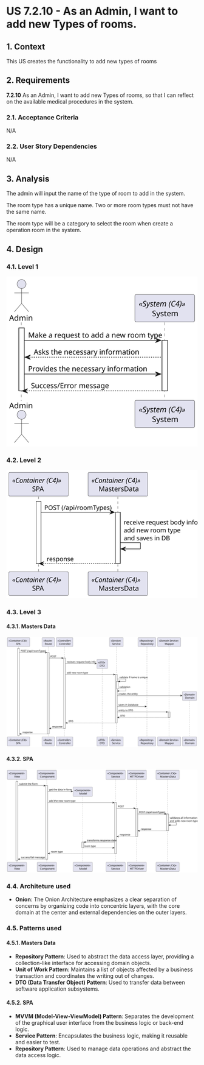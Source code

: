# US 7.2.10 - As an Admin, I want to add new Types of rooms.

## 1. Context

This US creates the functionality to add new types of rooms

## 2. Requirements

**7.2.10** As an Admin, I want to add new Types of rooms, so that I can reflect on the available medical procedures in the system.

### 2.1. Acceptance Criteria

N/A

### 2.2. User Story Dependencies

N/A

## 3. Analysis

The admin will input the name of the type of room to add in the system.

The room type has a unique name. Two or more room types must not have the same name.

The room type will be a category to select the room when create a operation room in the system.

## 4. Design

### 4.1. Level 1

![L1](L1/Process_View.svg)

### 4.2. Level 2

![L2](L2/Process_View.svg)

### 4.3. Level 3

#### 4.3.1. Masters Data

![L3_MD](L3/MastersData/Process_View.svg)

#### 4.3.2. SPA

![L3_MD](L3/SPA/Process_View.svg)

### 4.4. Architeture used

- **Onion**: The Onion Architecture emphasizes a clear separation of concerns by organizing code into concentric layers, with the core domain at the center and external dependencies on the outer layers.

### 4.5. Patterns used

#### 4.5.1. Masters Data

- **Repository Pattern**: Used to abstract the data access layer, providing a collection-like interface for accessing domain objects.
- **Unit of Work Pattern**: Maintains a list of objects affected by a business transaction and coordinates the writing out of changes.
- **DTO (Data Transfer Object) Pattern**: Used to transfer data between software application subsystems.

#### 4.5.2. SPA

- **MVVM (Model-View-ViewModel) Pattern**: Separates the development of the graphical user interface from the business logic or back-end logic.
- **Service Pattern**: Encapsulates the business logic, making it reusable and easier to test.
- **Repository Pattern**: Used to manage data operations and abstract the data access logic.

